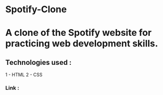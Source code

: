 # Spotify-Clone

# A clone of the Spotify website for practicing web development skills.

## Technologies used :
1 - HTML
2 - CSS

### Link :
